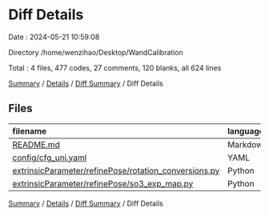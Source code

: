 # Diff Details

Date : 2024-05-21 10:59:08

Directory /home/wenzihao/Desktop/WandCalibration

Total : 4 files,  477 codes, 27 comments, 120 blanks, all 624 lines

[Summary](results.md) / [Details](details.md) / [Diff Summary](diff.md) / Diff Details

## Files
| filename | language | code | comment | blank | total |
| :--- | :--- | ---: | ---: | ---: | ---: |
| [README.md](/README.md) | Markdown | -1 | 0 | 0 | -1 |
| [config/cfg_uni.yaml](/config/cfg_uni.yaml) | YAML | -2 | 2 | 0 | 0 |
| [extrinsicParameter/refinePose/rotation_conversions.py](/extrinsicParameter/refinePose/rotation_conversions.py) | Python | 412 | 24 | 98 | 534 |
| [extrinsicParameter/refinePose/so3_exp_map.py](/extrinsicParameter/refinePose/so3_exp_map.py) | Python | 68 | 1 | 22 | 91 |

[Summary](results.md) / [Details](details.md) / [Diff Summary](diff.md) / Diff Details